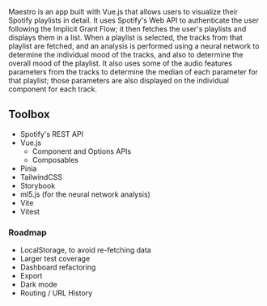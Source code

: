 Maestro is an app built with Vue.js that allows users to visualize their Spotify playlists in detail. It uses Spotify's Web API to authenticate the user following the Implicit Grant Flow; it then fetches the user's playlists and displays them in a list. When a playlist is selected, the tracks from that playlist are fetched, and an analysis is performed using a neural network to determine the individual mood of the tracks, and also to determine the overall mood of the playlist. It also uses some of the audio features parameters from the tracks to determine the median of each parameter for that playlist; those parameters are also displayed on the individual component for each track.

## Toolbox
* Spotify's REST API
* Vue.js 
	* Component and Options APIs
	* Composables
* Pinia
* TailwindCSS
* Storybook
* ml5.js (for the neural network analysis)
* Vite
* Vitest

### Roadmap
* LocalStorage, to avoid re-fetching data
* Larger test coverage
* Dashboard refactoring
* Export 
* Dark mode
* Routing / URL History